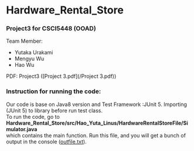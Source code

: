# Hardware_Rental_Store
### Project3 for CSCI5448 (OOAD)

Team Member:
* Yutaka Urakami
 * Mengyu Wu
 * Hao Wu
 
PDF: Project3 ([Project 3.pdf](/Project 3.pdf))
 
 
### Instruction for running the code:
Our code is base on Java8 version and Test Framework :JUnit 5. Importing (JUnit 5) to library before run test class.   
To run the code, go to **Hardware_Rental_Store/src/Hao_Yuta_Linus/HardwareRentalStoreFile/Simulator.java**  
 which contains the main function. Run this file, and you will get a bunch of output in the console ([outfile.txt](/outfile.txt)).
